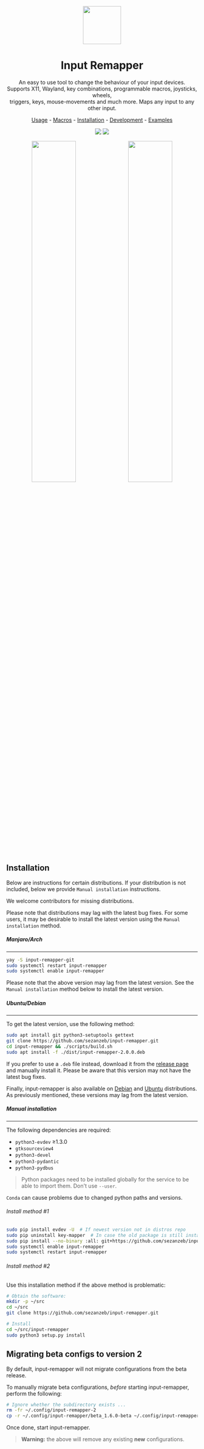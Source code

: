 <p align="center"><img src="data/input-remapper.svg" width=100/></p>

<h1 align="center">Input Remapper</h1>

<p align="center">
  An easy to use tool to change the behaviour of your input devices.<br/>
  Supports X11, Wayland, key combinations, programmable macros, joysticks, wheels,<br/>
  triggers, keys, mouse-movements and much more. Maps any input to any other input.
</p>

<p align="center"><a href="readme/usage.md">Usage</a> - <a href="readme/macros.md">Macros</a> - <a href="#installation">Installation</a> - <a href="readme/development.md">Development</a> - <a href="readme/examples.md">Examples</a></p>

<p align="center"><img src="readme/pylint.svg"/> <img src="readme/coverage.svg"/></p>


<p align="center">
  <img src="readme/screenshot.png" width="48%"/>
  &#160;
  <img src="readme/screenshot_2.png" width="48%"/>
</p>

## Installation

Below are instructions for certain distributions.  If your distribution
is not included, below we provide `Manual installation` instructions.

We welcome contributors for missing distributions.

Please note that distributions may lag with the latest bug fixes.  For
some users, it may be desirable to install the latest version using the
`Manual installation` method.

##### Manjaro/Arch
------

```bash
yay -S input-remapper-git
sudo systemctl restart input-remapper
sudo systemctl enable input-remapper
```

Please note that the above version may lag from the latest version.  See
the `Manual installation` method below to install the latest version.

##### Ubuntu/Debian
------

To get the latest version, use the following method:

```bash
sudo apt install git python3-setuptools gettext
git clone https://github.com/sezanzeb/input-remapper.git
cd input-remapper && ./scripts/build.sh
sudo apt install -f ./dist/input-remapper-2.0.0.deb
```

If you prefer to use a `.deb` file instead, download it from the
[release page](https://github.com/sezanzeb/input-remapper/releases) and
manually install it.  Please be aware that this version may not have the
latest bug fixes.

Finally, input-remapper is also available on [Debian](https://tracker.debian.org/pkg/input-remapper)
and [Ubuntu](https://packages.ubuntu.com/jammy/input-remapper)
distributions.  As previously mentioned, these versions may lag from the
latest version.

##### Manual installation
------

The following dependencies are required:

- `python3-evdev` ≥1.3.0
- `gtksourceview4`
- `python3-devel`
- `python3-pydantic`
- `python3-pydbus`

> Python packages need to be installed globally for the service to be able
> to import them.  Don't use `--user`.

`Conda` can cause problems due to changed python paths and versions.

###### Install method #1

```bash
sudo pip install evdev -U  # If newest version not in distros repo
sudo pip uninstall key-mapper  # In case the old package is still installed
sudo pip install --no-binary :all: git+https://github.com/sezanzeb/input-remapper.git
sudo systemctl enable input-remapper
sudo systemctl restart input-remapper
```

###### Install method #2

Use this installation method if the above method is problematic:

```bash
# Obtain the software:
mkdir -p ~/src
cd ~/src
git clone https://github.com/sezanzeb/input-remapper.git

# Install
cd ~/src/input-remapper
sudo python3 setup.py install
```

## Migrating beta configs to version 2

By default, input-remapper will not migrate configurations from the beta
release.

To manually migrate beta configurations, *before* starting
input-remapper, perform the following:

```bash
# Ignore whether the subdirectory exists ...
rm -fr ~/.config/input-remapper-2
cp -r ~/.config/input-remapper/beta_1.6.0-beta ~/.config/input-remapper-2
```

Once done, start input-remapper.

> **Warning:**  the above will remove any existing **new** configurations.
